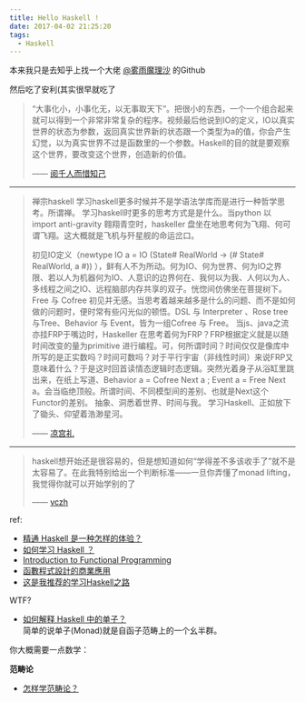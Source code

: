 ```yaml
---
title: Hello Haskell !
date: 2017-04-02 21:25:20
tags:
  - Haskell
---
```


本来我只是去知乎上找一个大佬 [@雾雨魔理沙](https://www.zhihu.com/people/marisa.moe) 的Github

然后吃了安利(其实很早就吃了

>“大事化小，小事化无，以无事取天下”。把很小的东西，一个一个组合起来就可以得到一个非常非常复杂的程序。视频最后他说到IO的定义，IO以真实世界的状态为参数，返回真实世界新的状态跟一个类型为a的值，你会产生幻觉，以为真实世界不过是函数里的一个参数。Haskell的目的就是要观察这个世界，要改变这个世界，创造新的价值。
>
>—— [阅千人而惜知己](https://www.zhihu.com/question/27355585/answer/36405568)

<!--more-->
-----


>禅宗haskell
学习haskell更多时候并不是学语法学库而是进行一种哲学思考。所谓禅。
学习haskell时更多的思考方式是是什么。当python 以 import anti-gravity 翱翔青空时，haskeller 盘坐在地思考何为飞翔、何可谓飞翔。这大概就是飞机与歼星舰的命运岔口。
>
>初见IO定义（newtype IO a = IO (State# RealWorld -> (# State# RealWorld, a #)) ），鲜有人不为所动。何为IO、何为世界、何为IO之界限、若以人为机器何为IO、人意识的边界何在、我何以为我、人何以为人、多线程之间之IO、远程脑部内存共享的双子。恍惚间仿佛坐在菩提树下。
Free 与 Cofree 初见并无感。当思考着越来越多是什么的问题、而不是如何做的问题时，便时常有些闪光似的顿悟。DSL 与 Interpreter 、Rose tree与Tree、Behavior 与 Event，皆为一组Cofree 与 Free。
当js、java之流亦挂FRP于嘴边时，Haskeller 在思考着何为FRP？FRP根据定义就是以随时间改变的量为primitive 进行编程。可，何所谓时间？时间仅仅是像库中所写的是正实数吗？时间可数吗？对于平行宇宙（非线性时间）来说FRP又意味着什么？于是这时回首读情态逻辑时态逻辑。突然光着身子从浴缸里跳出来，在纸上写道、Behavior a = Cofree Next a ; Event a = Free Next a。会当临绝顶般。所谓时间、不同模型间的差别、也就是Next这个Functor的差别。
抽象、洞悉着世界、时间与我。
学习Haskell、正如放下了锄头、仰望着浩渺星河。
>
>—— [凉宫礼](https://www.zhihu.com/question/28284139/answer/86748228)


-----


>haskell想开始还是很容易的，但是想知道如何“学得差不多该收手了”就不是太容易了。在此我特别给出一个判断标准——一旦你弄懂了monad lifting，我觉得你就可以开始学别的了
>
>—— [vczh](http://zhihu.com/question/20193745/answer/22484139)


ref:

- [精通 Haskell 是一种怎样的体验？](https://www.zhihu.com/question/27355585)
- [如何学习 Haskell ？](https://www.zhihu.com/question/20193745)
- [Introduction to Functional Programming](https://www.edx.org/course/introduction-functional-programming-delftx-fp101x-0)
- [函數程式設計的商業應用](https://hackpad.com/ep/pad/static/PoPV1V9wVse)
- [这是我推荐的学习Haskell之路](https://github.com/bitemyapp/learnhaskell/blob/master/guide-zh_CN.md)

WTF?

- [如何解释 Haskell 中的单子？](https://www.zhihu.com/question/22291305)     
  简单的说单子(Monad)就是自函子范畴上的一个幺半群。


你大概需要一点数学：

**范畴论**

- [怎样学范畴论？](https://www.zhihu.com/question/20448295)